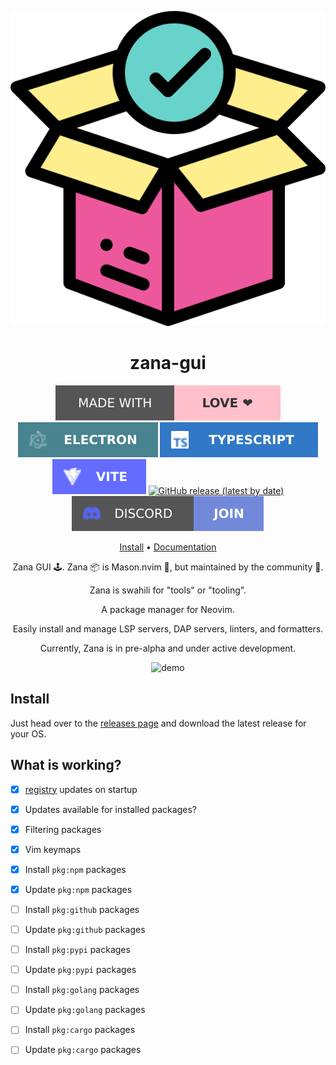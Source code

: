 <div align="center">

![Zana Logo](assets/logo.svg)

# zana-gui

[![Made with love](assets/badge-made-with-love.svg)](https://github.com/mistweaverco/zana-gui/graphs/contributors)
[![Electron](./assets/badge-electron.svg)](https://www.electronjs.org/)
[![TypeScript](./assets/badge-typescript.svg)](https://www.typescriptlang.org/)
[![Vite](./assets/badge-vite.svg)](http://vite.dev/)
[![GitHub release (latest by date)](https://img.shields.io/github/v/release/mistweaverco/zana-gui?style=for-the-badge)](https://github.com/mistweaverco/zana-gui/releases/latest)
[![Discord](assets/badge-discord.svg)](https://getzana.net/discord)

[Install](#install) • [Documentation](https://gui.getzana.net/)

<p></p>

Zana GUI 🕹️. Zana 📦 is Mason.nvim 🧱, but maintained by the community 🌈.

Zana is swahili for "tools" or "tooling".

A package manager for Neovim.

Easily install and manage LSP servers, DAP servers, linters, and formatters.

<p></p>

Currently, Zana is in pre-alpha and under active development.

<p></p>

![demo](https://github.com/user-attachments/assets/5ccfdfb2-b44a-4a1d-a245-8ba3971a2af5)

<p></p>

</div>

## Install

Just head over to the
[releases page][releases-page] and
download the latest release for your OS.

## What is working?

- [x] [registry](https://github.com/mistweaverco/zana-registry) updates on startup
- [x] Updates available for installed packages?
- [x] Filtering packages
- [x] Vim keymaps
- [x] Install `pkg:npm` packages
- [x] Update `pkg:npm` packages
- [ ] Install `pkg:github` packages
- [ ] Update `pkg:github` packages
- [ ] Install `pkg:pypi` packages
- [ ] Update `pkg:pypi` packages
- [ ] Install `pkg:golang` packages
- [ ] Update `pkg:golang` packages
- [ ] Install `pkg:cargo` packages
- [ ] Update `pkg:cargo` packages


[releases-page]: https://github.com/mistweaverco/zana-client/releases/latest
